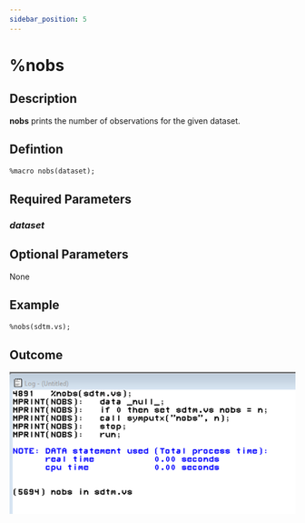 ```yaml
---
sidebar_position: 5
---
```


# %nobs

## Description

**nobs** prints the number of observations for the given dataset.

## Defintion

```sas
%macro nobs(dataset);
```

## Required Parameters

### _dataset_

## Optional Parameters

None

## Example

```sas
%nobs(sdtm.vs);
```

## Outcome

![](/img/macros/nobs.png)
